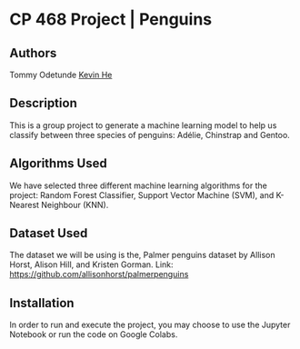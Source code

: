 # CP 468 Project | Penguins 

## Authors
Tommy Odetunde
[Kevin He](www.github.com/kevuthedev)

## Description
This is a group project to generate a machine learning model to help us classify between three species of penguins: Adélie, Chinstrap and Gentoo. 

## Algorithms Used
We have selected three different machine learning algorithms for the project: Random Forest Classifier, Support Vector Machine (SVM), and K-Nearest Neighbour (KNN). 

## Dataset Used
The dataset we will be using is the, Palmer penguins dataset by Allison Horst, Alison Hill, and Kristen Gorman. 
Link: https://github.com/allisonhorst/palmerpenguins


## Installation
In order to run and execute the project, you may choose to use the Jupyter Notebook or run the code on Google Colabs. 

